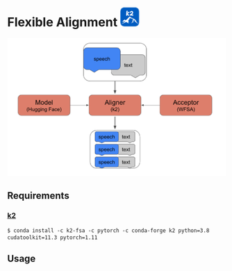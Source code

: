 # Flexible Alignment <img src="https://raw.githubusercontent.com/k2-fsa/k2/master/docs/source/_static/logo.png" width=44>

<div align="center">
  <img src="https://github.com/DongjiGao/flexible_alignment/blob/master/figures/model.png" width=800>
</div>

## Requirements
### [k2](https://k2-fsa.github.io/k2/)

```
$ conda install -c k2-fsa -c pytorch -c conda-forge k2 python=3.8 cudatoolkit=11.3 pytorch=1.11
```
## Usage
